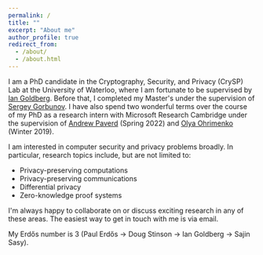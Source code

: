 ```yaml
---
permalink: /
title: ""
excerpt: "About me"
author_profile: true
redirect_from: 
  - /about/
  - /about.html
---
```


I am a PhD candidate in the Cryptography, Security, and Privacy (CrySP) Lab at the University of Waterloo, where I am fortunate to be supervised by [Ian Goldberg](https://cs.uwaterloo.ca/~iang/).
Before that, I completed my Master's under the supervision of [Sergey Gorbunov](https://sergeyg.tech/).
I have also spend two wonderful terms over the course of my PhD as a research intern with Microsoft Research Cambridge under the supervision of [Andrew Paverd](https://ajpaverd.org/) (Spring 2022) and [Olya Ohrimenko](https://oohrimenko.github.io/) (Winter 2019).


I am interested in computer security and privacy problems broadly. In particular, research topics include, but are not limited to:

<ul>
<li> Privacy-preserving computations </li>

<li> Privacy-preserving communications </li>

<li> Differential privacy </li>

<li> Zero-knowledge proof systems</li>

</ul>

I'm always happy to collaborate on or discuss exciting research in any of these areas. The easiest way to get in touch with me is via email.

My Erdős number is 3 (Paul Erdős -> Doug Stinson -> Ian Goldberg -> Sajin Sasy).
